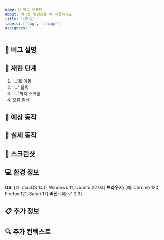 ```yaml
---
name: 🐛 버그 리포트
about: 버그를 발견했을 때 사용하세요
title: '[BUG] '
labels: ['bug', 'triage']
assignees: ''
---
```


## 🐛 버그 설명

<!-- 버그에 대해 명확하고 간결하게 설명해주세요 -->

## 🔄 재현 단계

1. '...'로 이동
2. '....' 클릭
3. '....'까지 스크롤
4. 오류 발생

## 📱 예상 동작

<!-- 정상적으로 동작했을 때의 모습을 설명해주세요 -->

## 🚨 실제 동작

<!-- 실제로 발생한 오류를 설명해주세요 -->

## 📸 스크린샷

<!-- 가능하다면 스크린샷을 첨부해주세요 -->

## 💻 환경 정보

**OS:** [예: macOS 14.0, Windows 11, Ubuntu 22.04]
**브라우저:** [예: Chrome 120, Firefox 121, Safari 17]
**버전:** [예: v1.2.3]

## 📋 추가 정보

<!-- 버그와 관련된 추가 정보가 있다면 여기에 작성해주세요 -->
<!-- 로그, 에러 메시지, 네트워크 탭 정보 등 -->

## 🔍 추가 컨텍스트

<!-- 문제 해결에 도움이 될 수 있는 추가 컨텍스트를 여기에 작성해주세요 -->
